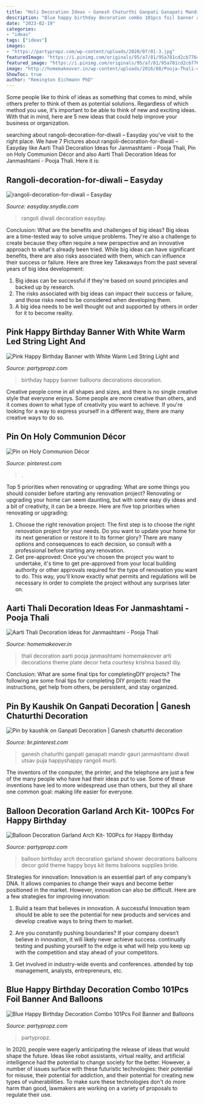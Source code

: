```yaml
---
title: "Holi Decoration Ideas ~ Ganesh Chaturthi Ganpati Ganapati Mandir Gauri Janmashtami Diwali Utsav Puja Happyshappy Rangoli Murti"
description: "Blue happy birthday decoration combo 101pcs foil banner and balloons"
date: "2023-02-19"
categories:
- "ideas"
tags: ["ideas"]
images:
- "https://partypropz.com/wp-content/uploads/2020/07/01-3.jpg"
featuredImage: "https://i.pinimg.com/originals/95/a7/81/95a781cd2cb7764fe38fb9aa4c4e4dd2.jpg"
featured_image: "https://i.pinimg.com/originals/95/a7/81/95a781cd2cb7764fe38fb9aa4c4e4dd2.jpg"
image: "http://homemakeover.in/wp-content/uploads/2016/08/Pooja-Thali-49.jpg"
ShowToc: true
author: "Remington Eichmann PhD"
---
```



Some people like to think of ideas as something that comes to mind, while others prefer to think of them as potential solutions. Regardless of which method you use, it's important to be able to think of new and exciting ideas. With that in mind, here are 5 new ideas that could help improve your business or organization.

	

		
searching about rangoli-decoration-for-diwali – Easyday you've visit to the right place. We have 7 Pictures about rangoli-decoration-for-diwali – Easyday like Aarti Thali Decoration Ideas for Janmashtami - Pooja Thali, Pin on Holy Communion Décor and also Aarti Thali Decoration Ideas for Janmashtami - Pooja Thali. Here it is:
		
    
## Rangoli-decoration-for-diwali – Easyday

<img loading=lazy src="https://easyday.snydle.com/files/2013/03/rangoli-decoration-for-diwali.jpg" onerror="this.onerror=null;this.src='https://tse2.mm.bing.net/th?id=OIP.CuW-CyNsHppn6xvmK_CncgHaFb&amp;pid=15.1';" alt="rangoli-decoration-for-diwali – Easyday">

_Source: easyday.snydle.com_

>rangoli diwali decoration easyday. 

	

Conclusion: What are the benefits and challenges of big ideas?
Big ideas are a time-tested way to solve unique problems. They're also a challenge to create because they often require a new perspective and an innovative approach to what's already been tried. While big ideas can have significant benefits, there are also risks associated with them, which can influence their success or failure. Here are three key Takeaways from the past several years of big idea development: 
1. Big ideas can be successful if they're based on sound principles and backed up by research.
2. The risks associated with big ideas can impact their success or failure, and those risks need to be considered when developing them.
3. A big idea needs to be well thought out and supported by others in order for it to become reality.

    
## Pink Happy Birthday Banner With White Warm Led String Light And

<img loading=lazy src="https://partypropz.com/wp-content/uploads/2020/12/1-14.jpg" onerror="this.onerror=null;this.src='https://tse2.mm.bing.net/th?id=OIP.E9CSjBrGoMcpHRIFG3_JkQHaHj&amp;pid=15.1';" alt="Pink Happy Birthday Banner with White Warm Led String Light and">

_Source: partypropz.com_

>birthday happy banner balloons decorations decoration. 

	

Creative people come in all shapes and sizes, and there is no single creative style that everyone enjoys. Some people are more creative than others, and it comes down to what type of creativity you want to achieve. If you're looking for a way to express yourself in a different way, there are many creative ways to do so.

    
## Pin On Holy Communion Décor

<img loading=lazy src="https://i.pinimg.com/originals/95/a7/81/95a781cd2cb7764fe38fb9aa4c4e4dd2.jpg" onerror="this.onerror=null;this.src='https://tse2.mm.bing.net/th?id=OIP.Cy51mRJIrlTUA1-V1UVOqQHaJ4&amp;pid=15.1';" alt="Pin on Holy Communion Décor">

_Source: pinterest.com_

>. 

	

Top 5 priorities when renovating or upgrading: What are some things you should consider before starting any renovation project?
Renovating or upgrading your home can seem daunting, but with some easy diy ideas and a bit of creativity, it can be a breeze. Here are five top priorities when renovating or upgrading: 
1. Choose the right renovation project: The first step is to choose the right renovation project for your needs. Do you want to update your home for its next generation or restore it to its former glory? There are many options and consequences to each decision, so consult with a professional before starting any renovation. 
2. Get pre-approved: Once you've chosen the project you want to undertake, it's time to get pre-approved from your local building authority or other approvals required for the type of renovation you want to do. This way, you'll know exactly what permits and regulations will be necessary in order to complete the project without any surprises later on.

    
## Aarti Thali Decoration Ideas For Janmashtami - Pooja Thali

<img loading=lazy src="http://homemakeover.in/wp-content/uploads/2016/08/Pooja-Thali-49.jpg" onerror="this.onerror=null;this.src='https://tse3.mm.bing.net/th?id=OIP.UXp81jYyJukqK9kZ7bLz3AHaFQ&amp;pid=15.1';" alt="Aarti Thali Decoration Ideas for Janmashtami - Pooja Thali">

_Source: homemakeover.in_

>thali decoration aarti pooja janmashtami homemakeover arti decorations theme plate decor heta courtesy krishna based diy. 

	

Conclusion: What are some final tips for completingDIY projects?
The following are some final tips for completing DIY projects: read the instructions, get help from others, be persistent, and stay organized.

    
## Pin By Kaushik On Ganpati Decoration | Ganesh Chaturthi Decoration

<img loading=lazy src="https://i.pinimg.com/originals/de/bf/d7/debfd78127e6bd2db37943b6ffccd163.png" onerror="this.onerror=null;this.src='https://tse3.mm.bing.net/th?id=OIP.Yf9hyoGvs7ibPUQ8Dy0kWgHaKx&amp;pid=15.1';" alt="Pin by kaushik on Ganpati Decoration | Ganesh chaturthi decoration">

_Source: br.pinterest.com_

>ganesh chaturthi ganpati ganapati mandir gauri janmashtami diwali utsav puja happyshappy rangoli murti. 

	

The inventors of the computer, the printer, and the telephone are just a few of the many people who have had their ideas put to use. Some of these inventions have led to more widespread use than others, but they all share one common goal: making life easier for everyone.

    
## Balloon Decoration Garland Arch Kit- 100Pcs For Happy Birthday

<img loading=lazy src="https://partypropz.com/wp-content/uploads/2020/09/1-92.jpg" onerror="this.onerror=null;this.src='https://tse4.mm.bing.net/th?id=OIP.AZ1Eh9GA7zhBo9wMQAfg_wHaHa&amp;pid=15.1';" alt="Balloon Decoration Garland Arch Kit- 100Pcs for Happy Birthday">

_Source: partypropz.com_

>balloon birthday arch decoration garland shower decorations balloons decor gold theme happy boys kit items baloons supplies bride. 

	

Strategies for innovation:
Innovation is an essential part of any company’s DNA. It allows companies to change their ways and become better positioned in the market. However, innovation can also be difficult. Here are a few strategies for improving innovation:
1. Build a team that believes in innovation. A successful Innovation team should be able to see the potential for new products and services and develop creative ways to bring them to market.

2. Are you constantly pushing boundaries? If your company doesn’t believe in innovation, it will likely never achieve success. continually testing and pushing yourself to the edge is what will help you keep up with the competition and stay ahead of your competitors.

3. Get involved in industry-wide events and conferences. attended by top management, analysts, entrepreneurs, etc.

    
## Blue Happy Birthday Decoration Combo 101Pcs Foil Banner And Balloons

<img loading=lazy src="https://partypropz.com/wp-content/uploads/2020/07/01-3.jpg" onerror="this.onerror=null;this.src='https://tse4.mm.bing.net/th?id=OIP.6opHGmeOT5NN94RBEttfvwHaHC&amp;pid=15.1';" alt="Blue Happy Birthday Decoration Combo 101Pcs Foil Banner and Balloons">

_Source: partypropz.com_

>partypropz. 

	

In 2020, people were eagerly anticipating the release of ideas that would shape the future. Ideas like robot assistants, virtual reality, and artificial intelligence had the potential to change society for the better. However, a number of issues surface with these futuristic technologies: their potential for misuse, their potential for addiction, and their potential for creating new types of vulnerabilities. To make sure these technologies don't do more harm than good, lawmakers are working on a variety of proposals to regulate their use.

